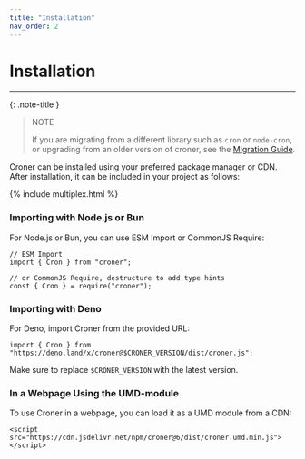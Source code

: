 ```yaml
---
title: "Installation"
nav_order: 2
---
```


# Installation

---

{: .note-title }
> NOTE
>
> If you are migrating from a different library such as `cron` or `node-cron`, or upgrading from an older version of croner, see the [Migration Guide](migration.md).

Croner can be installed using your preferred package manager or CDN. After installation, it can be included in your project as follows:

{% include multiplex.html %}

### Importing with Node.js or Bun

For Node.js or Bun, you can use ESM Import or CommonJS Require:

    // ESM Import
    import { Cron } from "croner";

    // or CommonJS Require, destructure to add type hints
    const { Cron } = require("croner");

### Importing with Deno

For Deno, import Croner from the provided URL:

    import { Cron } from "https://deno.land/x/croner@$CRONER_VERSION/dist/croner.js";

Make sure to replace `$CRONER_VERSION` with the latest version.

### In a Webpage Using the UMD-module

To use Croner in a webpage, you can load it as a UMD module from a CDN:

    <script src="https://cdn.jsdelivr.net/npm/croner@6/dist/croner.umd.min.js"></script>

